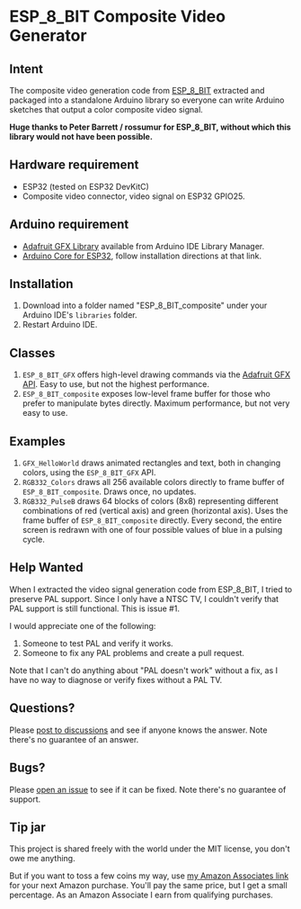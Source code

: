# ESP_8_BIT Composite Video Generator

## Intent

The composite video generation code from
[ESP_8_BIT](https://github.com/rossumur/esp_8_bit)
extracted and packaged into a standalone Arduino library so everyone can
write Arduino sketches that output a color composite video signal.

__Huge thanks to Peter Barrett / rossumur for ESP_8_BIT, without which this
library would not have been possible.__

## Hardware requirement
* ESP32 (tested on ESP32 DevKitC)
* Composite video connector, video signal on ESP32 GPIO25.

## Arduino requirement
* [Adafruit GFX Library](https://learn.adafruit.com/adafruit-gfx-graphics-library)
available from Arduino IDE Library Manager.
* [Arduino Core for ESP32](https://github.com/espressif/arduino-esp32),
follow installation directions at that link.

## Installation

1. Download into a folder named "ESP_8_BIT_composite" under your Arduino IDE's
`libraries` folder.
2. Restart Arduino IDE.

## Classes

1. `ESP_8_BIT_GFX` offers high-level drawing commands via the
[Adafruit GFX API](https://learn.adafruit.com/adafruit-gfx-graphics-library).
Easy to use, but not the highest performance.
2. `ESP_8_BIT_composite` exposes low-level frame buffer for those who prefer
to manipulate bytes directly. Maximum performance, but not very easy to use.

## Examples

1. `GFX_HelloWorld` draws animated rectangles and text, both in changing
colors, using the `ESP_8_BIT_GFX` API.
2. `RGB332_Colors` draws all 256 available colors directly to frame buffer of
`ESP_8_BIT_composite`. Draws once, no updates.
3. `RGB332_PulseB` draws 64 blocks of colors (8x8) representing different
combinations of red (vertical axis) and green (horizontal axis). Uses the
frame buffer of `ESP_8_BIT_composite` directly. Every second, the entire
screen is redrawn with one of four possible values of blue in a pulsing cycle.

## Help Wanted

When I extracted the video signal generation code from ESP_8_BIT, I tried to
preserve PAL support. Since I only have a NTSC TV, I couldn't verify that PAL
support is still functional. This is issue #1.

I would appreciate one of the following:
1. Someone to test PAL and verify it works.
2. Someone to fix any PAL problems and create a pull request.

Note that I can't do anything about "PAL doesn't work" without a fix, as I
have no way to diagnose or verify fixes without a PAL TV.

## Questions?

Please [post to discussions](https://github.com/Roger-random/ESP_8_BIT_composite/discussions)
and see if anyone knows the answer. Note there's no guarantee of an answer.

## Bugs?

Please [open an issue](https://github.com/Roger-random/ESP_8_BIT_composite/issues)
to see if it can be fixed. Note there's no guarantee of support.

## Tip jar

This project is shared freely with the world under the MIT license, you don't
owe me anything.

But if you want to toss a few coins my way, use
[my Amazon Associates link](https://amzn.to/3dM0FCn)
for your next Amazon purchase. You'll pay the same price, but I get a small
percentage. As an Amazon Associate I earn from qualifying purchases.
